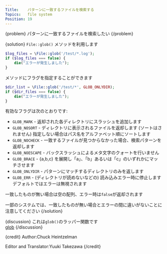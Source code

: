 ```yaml
---
Title:    パターンに一致するファイルを検索する
Topics:   file system
Position: 19
---
```


{problem}
パターンに一致するファイルを検索したい
{/problem}

{solution}
`File::glob()` メソッドを利用します

```php
$log_files = \File::glob('/test/*.log');
if ($log_files === false) {
    die("エラーが発生しました");
}
```

メソッドにフラグを指定することができます

```php
$dir_list = \File::glob('/test/*', GLOB_ONLYDIR);
if ($dir_files === false) {
    die("エラーが発生しました");
}
```

有効なフラグは次のとおりです:

* `GLOB_MARK` - 返却された各ディレクトリにスラッシュを追加します
* `GLOB_NOSORT` - ディレクトリに表示されるファイルを返却します (ソートはされません) 指定しない場合はパス名をアルファベット順にソートします
* `GLOB_NOCHECK` - 一致するファイルが見つからなかった場合、検索パターンを返却します
* `GLOB_NOESCAPE` - バックスラッシュによるメタ文字のクォートを行いません
* `GLOB_BRACE` -  {a,b,c} を展開し「a」、「b」あるいは「c」のいずれかにマッチさせます
* `GLOB_ONLYDIR` - パターンにマッチするディレクトリのみを返します
* `GLOB_ERR` - (ディレクトリが読めないなどの) 読み込みエラー時に停止します デフォルトではエラーは無視されます

一致したものが無い場合は空の配列、エラー時は`false`が返却されます

一部のシステムでは、一致したものが無い場合とエラーの間に違いがないことに注意してください
{/solution}

{discussion}
これは`glob()`のラッパー関数です  
[glob](http://php.net/manual/ja/function.glob.php)
{/discussion}

{credit}
Author:Chuck Heintzelman

Editor and Translator:Yuuki Takezawa
{/credit}

